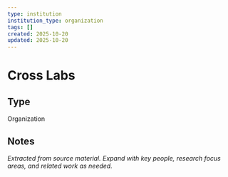 ```yaml
---
type: institution
institution_type: organization
tags: []
created: 2025-10-20
updated: 2025-10-20
---
```


# Cross Labs

## Type

Organization

## Notes

*Extracted from source material. Expand with key people, research focus areas, and related work as needed.*
